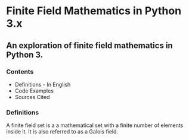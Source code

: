# Finite Field Mathematics in Python 3.x

## An exploration of finite field mathematics in Python 3.

### Contents
- Definitions - In English
- Code Examples
- Sources Cited

### Definitions
 A finite field set is a a mathematical set with a finite number of elements inside it. It is also referred to as a Galois field.